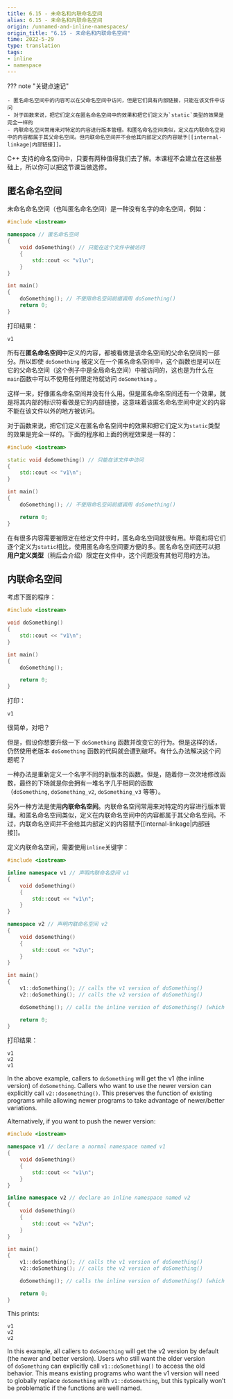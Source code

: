 ```yaml
---
title: 6.15 - 未命名和内联命名空间
alias: 6.15 - 未命名和内联命名空间
origin: /unnamed-and-inline-namespaces/
origin_title: "6.15 - 未命名和内联命名空间"
time: 2022-5-29
type: translation
tags:
- inline
- namespace
---
```


??? note "关键点速记"

	- 匿名命名空间中的内容可以在父命名空间中访问，但是它们具有内部链接，只能在该文件中访问
	- 对于函数来说，把它们定义在匿名命名空间中的效果和把它们定义为`static`类型的效果是完全一样的
	- 内联命名空间常用来对特定的内容进行版本管理。和匿名命名空间类似，定义在内联命名空间中的内容都属于其父命名空间。但内联命名空间并不会给其内部定义的内容赋予[[internal-linkage|内部链接]]。

C++ 支持的命名空间中，只要有两种值得我们去了解。本课程不会建立在这些基础上，所以你可以把这节课当做选修。 

## 匿名命名空间

未命名命名空间（也叫匿名命名空间）是一种没有名字的命名空间，例如：

```cpp
#include <iostream>

namespace // 匿名命名空间
{
    void doSomething() // 只能在这个文件中被访问
    {
        std::cout << "v1\n";
    }
}

int main()
{
    doSomething(); // 不使用命名空间前缀调用 doSomething()
    return 0;
}
```

打印结果：

```
v1
```

所有在**匿名命名空间**中定义的内容，都被看做是该命名空间的父命名空间的一部分。所以即使 `doSomething` 被定义在一个匿名命名空间中，这个函数也是可以在它的父命名空间（这个例子中是全局命名空间）中被访问的，这也是为什么在`main`函数中可以不使用任何限定符就访问 `doSomething` 。

这样一来，好像匿名命名空间并没有什么用。但是匿名命名空间还有一个效果，就是将其内部的标识符看做是它的内部链接，这意味着该匿名命名空间中定义的内容不能在该文件以外的地方被访问。

对于函数来说，把它们定义在匿名命名空间中的效果和把它们定义为`static`类型的效果是完全一样的。下面的程序和上面的例程效果是一样的：
	
```cpp
#include <iostream>

static void doSomething() // 只能在该文件中访问
{
    std::cout << "v1\n";
}

int main()
{
    doSomething(); // 不使用命名空间前缀调用 doSomething()

    return 0;
}
```


在有很多内容需要被限定在给定文件中时，匿名命名空间就很有用。毕竟和将它们逐个定义为`static`相比，使用匿名命名空间要方便的多。匿名命名空间还可以把**用户定义类型**（稍后会介绍）限定在文件中，这个问题没有其他可用的方法。

## 内联命名空间

考虑下面的程序：

```cpp
#include <iostream>

void doSomething()
{
    std::cout << "v1\n";
}

int main()
{
    doSomething();

    return 0;
}
```

打印：

```
v1
```

很简单，对吧？

但是，假设你想要升级一下 `doSomething` 函数并改变它的行为。但是这样的话，仍然使用老版本 `doSomething` 函数的代码就会遭到破坏。有什么办法解决这个问题呢？

一种办法是重新定义一个名字不同的新版本的函数。但是，随着你一次次地修改函数，最终的下场就是你会拥有一堆名字几乎相同的函数（`doSomething`, `doSomething_v2`, `doSomething_v3` 等等）。

另外一种方法是使用**内联命名空间**。内联命名空间常用来对特定的内容进行版本管理。和匿名命名空间类似，定义在内联命名空间中的内容都属于其父命名空间。不过，内联命名空间并不会给其内部定义的内容赋予[[internal-linkage|内部链接]]。

定义内联命名空间，需要使用`inline`关键字：

```cpp
#include <iostream>

inline namespace v1 // 声明内联命名空间 v1
{
    void doSomething()
    {
        std::cout << "v1\n";
    }
}

namespace v2 // 声明内联命名空间 v2
{
    void doSomething()
    {
        std::cout << "v2\n";
    }
}

int main()
{
    v1::doSomething(); // calls the v1 version of doSomething()
    v2::doSomething(); // calls the v2 version of doSomething()

    doSomething(); // calls the inline version of doSomething() (which is v1)

    return 0;
}
```

打印结果：

```
v1
v2
v1
```

In the above example, callers to `doSomething` will get the v1 (the inline version) of `doSomething`. Callers who want to use the newer version can explicitly call `v2::dosomething()`. This preserves the function of existing programs while allowing newer programs to take advantage of newer/better variations.

Alternatively, if you want to push the newer version:

```cpp
#include <iostream>

namespace v1 // declare a normal namespace named v1
{
    void doSomething()
    {
        std::cout << "v1\n";
    }
}

inline namespace v2 // declare an inline namespace named v2
{
    void doSomething()
    {
        std::cout << "v2\n";
    }
}

int main()
{
    v1::doSomething(); // calls the v1 version of doSomething()
    v2::doSomething(); // calls the v2 version of doSomething()

    doSomething(); // calls the inline version of doSomething() (which is v2)

    return 0;
}
```


This prints:

```
v1
v2
v2
```

In this example, all callers to `doSomething` will get the v2 version by default (the newer and better version). Users who still want the older version of `doSomething` can explicitly call `v1::doSomething()` to access the old behavior. This means existing programs who want the v1 version will need to globally replace `doSomething` with `v1::doSomething`, but this typically won’t be problematic if the functions are well named.